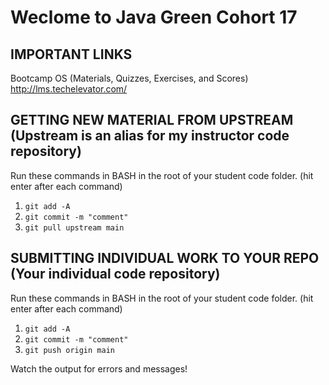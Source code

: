 # Weclome to Java Green Cohort 17

## IMPORTANT LINKS

Bootcamp OS (Materials, Quizzes, Exercises, and Scores)  
<http://lms.techelevator.com/>

## GETTING NEW MATERIAL FROM UPSTREAM (Upstream is an alias for my instructor code repository)

Run these commands in BASH in the root of your student code folder. (hit enter after each command)

1. `git add -A`
2. `git commit -m "comment"`
3. `git pull upstream main`

## SUBMITTING INDIVIDUAL WORK TO YOUR REPO (Your individual code repository)

Run these commands in BASH in the root of your student code folder. (hit enter after each command)


1. `git add -A`
2. `git commit -m "comment"`
3. `git push origin main`

Watch the output for errors and messages!
